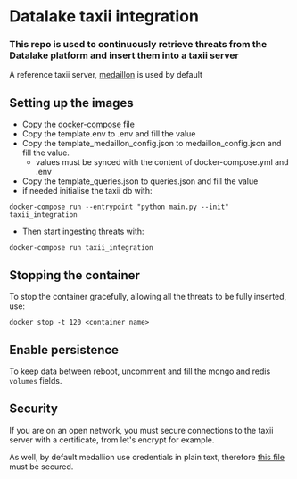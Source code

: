 # Datalake taxii integration

### This repo is used to continuously retrieve threats from the Datalake platform and insert them into a taxii server

A reference taxii server, [medaillon](https://github.com/oasis-open/cti-taxii-server/) is used by default

## Setting up the images
* Copy the [docker-compose file](docker-compose.yml) 
* Copy the template.env to .env and fill the value
* Copy the template_medaillon_config.json to medaillon_config.json and fill the value.
  * values must be synced with the content of docker-compose.yml and .env
* Copy the template_queries.json to queries.json and fill the value
* if needed initialise the taxii db with:
```shell
docker-compose run --entrypoint "python main.py --init" taxii_integration
```
* Then start ingesting threats with:
```shell
docker-compose run taxii_integration
```

## Stopping the container

To stop the container gracefully, allowing all the threats to be fully inserted, use:
```shell
docker stop -t 120 <container_name>
```

## Enable persistence

To keep data between reboot, uncomment and fill the mongo and redis `volumes` fields. 

## Security

If you are on an open network, you must secure connections to the taxii server with a certificate, from let's encrypt for example.

As well, by default medallion use credentials in plain text, therefore [this file](medaillon_config.json) must be secured.
